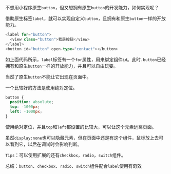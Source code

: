 不想用小程序原生`button`，但又想拥有原生`button`的开发能力，如何实现呢？

借助原生标签`label`，就可以实现自定义`button`，且拥有和原生`button`一样的开放能力。

```ts
<label for="button">
  <view class="button">我是按钮</view>
</label>
<button id="button" open-type="contact"></button>
```

如上面代码所示，`label`标签有一个`for`属性，用来绑定组件`id`。此时`.button`已经拥有和原生`button`一样的开放能力，并且可以自由玩耍。

当然了原生`button`不能让它出现在页面中。

一个比较好的方法是使用绝对定位。

```css
button {
  position: absolute;
  top: -1000px;
  left: -1000px;
}
```
使用绝对定位，并且`top`和`left`都设置的比较大，可以让这个元素远离页面。

虽然`display:none`也可以隐藏元素，但在页面中还是有这个组件，鼠标放上去可以看到它，以后在调试时会影响判断。

`Tips`：可以使用扩展的还有`checkbox`，`radio`，`switch`组件。

总结：`button`、`checkbox`、`radio`、`switch`组件配合`label`使用有奇效

